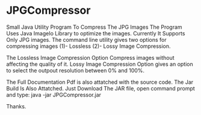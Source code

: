 # JPGCompressor
 Small Java Utility Program To Compress The JPG Images
The Program Uses Java ImageIo Library to optimize the images. Currently It Supports Only JPG images.
The command line utility gives two options for compressing images
(1)- Lossless
(2)- Lossy Image Compression.

The Lossless Image Compression Option Compress images without affecting the quality of it.
Lossy Image Compression Option gives an option to select the outpout resolution between 0% and 100%.

The Full Documentation Pdf is also attatched with the source code.
The Jar Build Is Also Attatched.
Just Download The JAR file, open command prompt and type:
java -jar JPGCompressor.jar

Thanks.
